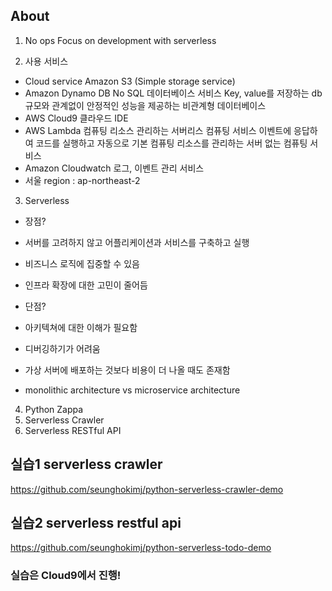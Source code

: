 ## About ##

1. No ops
Focus on development with serverless

2. 사용 서비스
- Cloud service
Amazon S3 (Simple storage service)
- Amazon Dynamo DB
No SQL 데이터베이스 서비스
Key, value를 저장하는 db
규모와 관계없이 안정적인 성능을 제공하는 비관계형 데이터베이스
- AWS Cloud9
클라우드 IDE
- AWS Lambda
컴퓨팅 리소스 관리하는 서버리스 컴퓨팅 서비스
이벤트에 응답하여 코드를 실행하고 자동으로 기본 컴퓨팅 리소스를 관리하는 서버 없는 컴퓨팅 서비스
- Amazon Cloudwatch
로그, 이벤트 관리 서비스
- 서울 region : ap-northeast-2

3. Serverless
- 장점?
- 서버를 고려하지 않고 어플리케이션과 서비스를 구축하고 실행
- 비즈니스 로직에 집중할 수 있음
- 인프라 확장에 대한 고민이 줄어듬

- 단점?
- 아키텍쳐에 대한 이해가 필요함
- 디버깅하기가 어려움
- 가상 서버에 배포하는 것보다 비용이 더 나올 때도 존재함

- monolithic architecture vs microservice architecture

4. Python Zappa
5. Serverless Crawler
6. Serverless RESTful API

## 실습1 serverless crawler

https://github.com/seunghokimj/python-serverless-crawler-demo

## 실습2 serverless restful api

https://github.com/seunghokimj/python-serverless-todo-demo

### 실습은 Cloud9에서 진행!